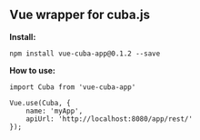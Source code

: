 Vue wrapper for cuba.js
-----------------------

**Install:**
```$javascript
npm install vue-cuba-app@0.1.2 --save
```

**How to use:**

```$javascript
import Cuba from 'vue-cuba-app'

Vue.use(Cuba, {
    name: 'myApp',
    apiUrl: 'http://localhost:8080/app/rest/'
});
```
